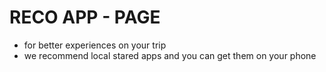 # RECO APP - PAGE
- for better experiences on your trip
- we recommend local stared apps and you can get them on your phone